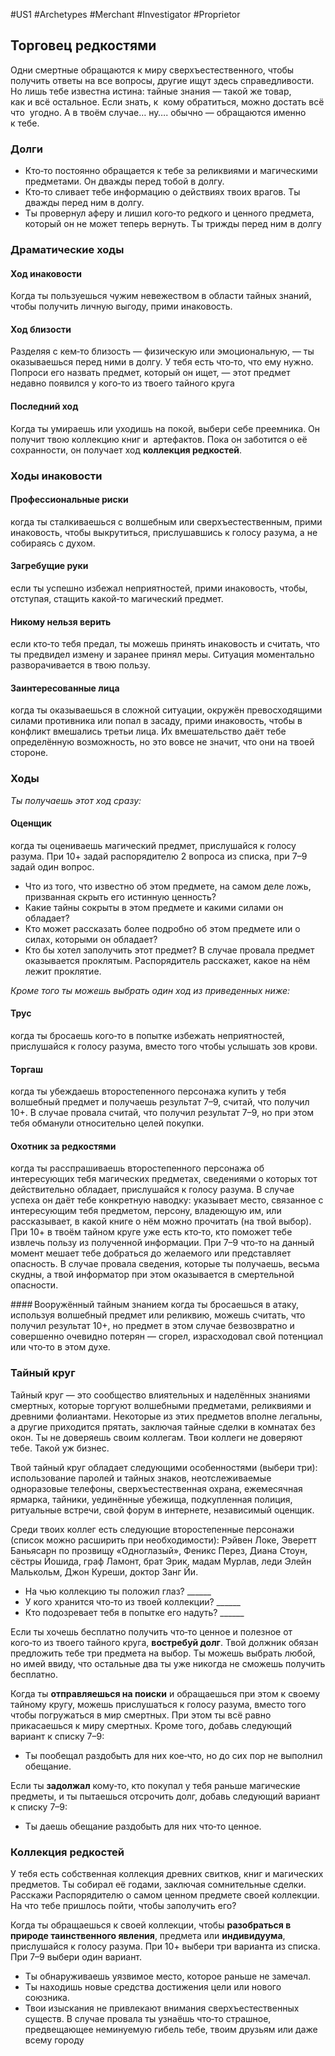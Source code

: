 #US1 #Archetypes #Merchant #Investigator #Proprietor

## Торговец редкостями
Одни смертные обращаются к миру сверхъестественного, чтобы получить ответы на все вопросы, другие ищут здесь справедливости. Но лишь тебе известна истина: тайные знания — такой же товар, как и всё остальное. Если знать, к  кому обратиться, можно достать всё что  угодно. А в твоём случае… ну…. обычно — обращаются именно к тебе.

### Долги
- Кто‑то постоянно обращается к тебе за реликвиями и магическими предметами. Он дважды перед тобой в долгу. 
- Кто‑то сливает тебе информацию о действиях твоих врагов. Ты дважды перед ним в долгу. 
- Ты провернул аферу и лишил кого‑то редкого и ценного предмета, который он не может теперь вернуть. Ты трижды перед ним в долгу

### Драматические ходы
#### Ход инаковости 
Когда ты пользуешься чужим невежеством в области тайных знаний, чтобы получить личную выгоду, прими инаковость.

#### Ход близости
Разделяя с кем‑то близость — физическую или эмоциональную, — ты оказываешься перед ними в долгу. У тебя есть что‑то, что ему нужно. Попроси его назвать предмет, который он ищет, — этот предмет недавно появился у кого‑то из твоего тайного круга

#### Последний ход
Когда ты умираешь или уходишь на покой, выбери себе преемника. Он получит твою коллекцию книг и  артефактов. Пока он заботится о её сохранности, он получает ход **коллекция редкостей**.

### Ходы инаковости
#### Профессиональные риски
когда ты сталкиваешься с волшебным или сверхъестественным, прими инаковость, чтобы выкрутиться, прислушавшись к голосу разума, а не собираясь с духом. 

#### Загребущие руки
если ты успешно избежал неприятностей, прими инаковость, чтобы, отступая, стащить какой‑то магический предмет. 

#### Никому нельзя верить
если кто‑то тебя предал, ты можешь принять инаковость и считать, что ты предвидел измену и заранее принял меры. Ситуация моментально разворачивается в твою пользу. 

#### Заинтересованные лица
когда ты оказываешься в сложной ситуации, окружён превосходящими силами противника или попал в засаду, прими инаковость, чтобы в конфликт вмешались третьи лица. Их вмешательство даёт тебе определённую возможность, но это вовсе не значит, что они на твоей стороне.


### Ходы
*Ты получаешь этот ход сразу:*
#### Оценщик
 когда ты оцениваешь магический предмет, прислушайся к голосу разума. При 10+ задай распорядителю 2 вопроса из списка, при 7–9 задай один вопрос. 
- Что из того, что известно об этом предмете, на самом деле ложь, призванная скрыть его истинную ценность? 
- Какие тайны сокрыты в этом предмете и какими силами он обладает? 
- Кто может рассказать более подробно об этом предмете или о силах, которыми он обладает? 
- Кто бы хотел заполучить этот предмет? 
В  случае провала предмет оказывается проклятым. Распорядитель расскажет, какое на нём лежит проклятие. 

*Кроме того ты можешь выбрать один ход из приведенных ниже:*
#### Трус
 когда ты бросаешь кого‑то в попытке избежать неприятностей, прислушайся к голосу разума, вместо того чтобы услышать зов крови. 

#### Торгаш
когда ты убеждаешь второстепенного персонажа купить у тебя волшебный предмет и получаешь результат 7–9, считай, что получил 10+. В случае провала считай, что получил результат 7–9, но при этом тебя обманули относительно целей покупки. 

#### Охотник за редкостями
когда ты расспрашиваешь второстепенного персонажа об интересующих тебя магических предметах, сведениями о которых тот действительно обладает, прислушайся к голосу разума. В случае успеха он даёт тебе конкретную наводку: указывает место, связанное с интересующим тебя предметом, персону, владеющую им, или рассказывает, в какой книге о нём можно прочитать (на твой выбор). При 10+ в твоём тайном круге уже есть кто‑то, кто поможет тебе извлечь пользу из полученной информации. При 7–9 что‑то на данный момент мешает тебе добраться до желаемого или представляет опасность. В случае провала сведения, которые ты получаешь, весьма скудны, а твой информатор при этом оказывается в смертельной опасности. 

#### Вооружённый тайным знанием
когда ты бросаешься в атаку, используя волшебный предмет или реликвию, можешь считать, что получил результат 10+, но предмет в этом случае безвозвратно и совершенно очевидно потерян — сгорел, израсходовал свой потенциал или что‑то в этом духе.

### Тайный круг
Тайный круг — это сообщество влиятельных и наделённых знаниями смертных, которые торгуют волшебными предметами, реликвиями и древними фолиантами. Некоторые из этих предметов вполне легальны, а другие приходится прятать, заключая тайные сделки в комнатах без окон. Ты не доверяешь своим коллегам. Твои коллеги не доверяют тебе. Такой уж бизнес.

Твой тайный круг обладает следующими особенностями (выбери три): использование паролей и  тайных знаков, неотслеживаемые одноразовые телефоны, сверхъестественная охрана, ежемесячная ярмарка, тайники, уединённые убежища, подкупленная полиция, ритуальные встречи, свой форум в интернете, независимый оценщик.

Среди твоих коллег есть следующие второстепенные персонажи (список можно расширить при необходимости): Рэйвен Локе, Эверетт Баньясарн по прозвищу «Одноглазый», Феникс Перез, Диана Стоун, сёстры Йошида, граф Ламонт, брат Эрик, мадам Мурлав, леди Элейн Малькольм, Джон Куреши, доктор Занг Йи. 
- На чью коллекцию ты положил глаз? \_\_\_\_\_\_
- У кого хранится что‑то из твоей коллекции? \_\_\_\_\_\_ 
- Кто подозревает тебя в попытке его надуть? \_\_\_\_\_\_

Если ты хочешь бесплатно получить что‑то ценное и полезное от кого‑то из твоего тайного круга, **востребуй долг**. Твой должник обязан предложить тебе три предмета на выбор. Ты можешь выбрать любой, но  имей ввиду, что  остальные два ты уже никогда не  сможешь получить бесплатно.

Когда ты **отправляешься на поиски** и обращаешься при этом к своему тайному кругу, можешь прислушаться к голосу разума, вместо того чтобы погружаться в мир смертных. При этом ты всё равно прикасаешься к миру смертных. Кроме того, добавь следующий вариант к списку 7–9: 
- Ты пообещал раздобыть для них кое‑что, но до сих пор не выполнил обещание.

Если ты **задолжал** кому‑то, кто  покупал у  тебя раньше магические предметы, и  ты пытаешься отсрочить долг, добавь следующий вариант к списку 7–9: 
- Ты даешь обещание раздобыть для них что‑то ценное.

### Коллекция редкостей
У тебя есть собственная коллекция древних свитков, книг и магических предметов. Ты собирал её годами, заключая сомнительные сделки. Расскажи Распорядителю о самом ценном предмете своей коллекции. На что тебе пришлось пойти, чтобы заполучить его? 

Когда ты обращаешься к  своей коллекции, чтобы **разобраться в  природе таинственного явления**, предмета или  **индивидуума**, прислушайся к  голосу разума. При  10+ выбери три варианта из  списка. При 7–9 выбери один вариант. 
- Ты обнаруживаешь уязвимое место, которое раньше не замечал. 
- Ты находишь новые средства достижения цели или нового союзника. 
- Твои изыскания не привлекают внимания сверхъестественных существ.
В случае провала ты узнаёшь что‑то страшное, предвещающее неминуемую гибель тебе, твоим друзьям или даже всему городу